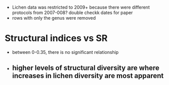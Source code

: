 - Lichen data was restricted to 2009+ because there were different protocols from 2007-008? double checkk dates for paper
- rows with only the genus were removed


# Structural indices vs SR
- between 0-0.35, there is no significant relationship
- higher levels of structural diversity are where increases in lichen diversity are most apparent
	-
